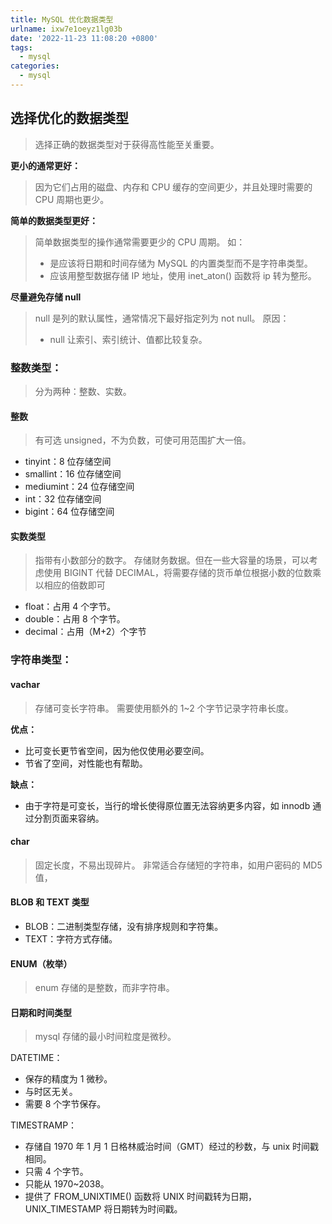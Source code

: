 ```yaml
---
title: MySQL 优化数据类型
urlname: ixw7e1oeyz1lg03b
date: '2022-11-23 11:08:20 +0800'
tags:
  - mysql
categories:
  - mysql
---
```


## 选择优化的数据类型

> 选择正确的数据类型对于获得高性能至关重要。

**更小的通常更好：**

> 因为它们占用的磁盘、内存和 CPU 缓存的空间更少，并且处理时需要的 CPU 周期也更少。

**简单的数据类型更好：**

> 简单数据类型的操作通常需要更少的 CPU 周期。
> 如：
>
> - 是应该将日期和时间存储为 MySQL 的内置类型而不是字符串类型。
> - 应该用整型数据存储 IP 地址，使用 inet_aton() 函数将 ip 转为整形。

**尽量避免存储 null**

> null 是列的默认属性，通常情况下最好指定列为 not null。
> 原因：
>
> - null 让索引、索引统计、值都比较复杂。

### 整数类型：

> 分为两种：整数、实数。

#### 整数

> 有可选 unsigned，不为负数，可使可用范围扩大一倍。

- tinyint：8 位存储空间
- smallint：16 位存储空间
- mediumint：24 位存储空间
- int：32 位存储空间
- bigint：64 位存储空间

#### 实数类型

> 指带有小数部分的数字。
> 存储财务数据。但在一些大容量的场景，可以考虑使用 BIGINT 代替 DECIMAL，将需要存储的货币单位根据小数的位数乘以相应的倍数即可

- float：占用 4 个字节。
- double：占用 8 个字节。
- decimal：占用（M+2）个字节

### 字符串类型：

#### vachar

> 存储可变长字符串。
> 需要使用额外的 1~2 个字节记录字符串长度。

**优点：**

- 比可变长更节省空间，因为他仅使用必要空间。
- 节省了空间，对性能也有帮助。

**缺点：**

- 由于字符是可变长，当行的增长使得原位置无法容纳更多内容，如 innodb 通过分割页面来容纳。

#### char

> 固定长度，不易出现碎片。
> 非常适合存储短的字符串，如用户密码的 MD5 值，

#### BLOB 和 TEXT 类型

- BLOB：二进制类型存储，没有排序规则和字符集。
- TEXT：字符方式存储。

#### ENUM（枚举）

> enum 存储的是整数，而非字符串。

#### 日期和时间类型

> mysql 存储的最小时间粒度是微秒。

DATETIME：

- 保存的精度为 1 微秒。
- 与时区无关。
- 需要 8 个字节保存。

TIMESTRAMP：

- 存储自 1970 年 1 月 1 日格林威治时间（GMT）经过的秒数，与 unix 时间戳相同。
- 只需 4 个字节。
- 只能从 1970~2038。
- 提供了 FROM_UNIXTIME() 函数将 UNIX 时间戳转为日期，UNIX_TIMESTAMP 将日期转为时间戳。
